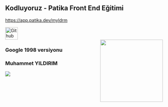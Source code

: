 ## Kodluyoruz - Patika Front End Eğitimi

https://app.patika.dev/myldrm

<a href="https:///www.linkedin.com/in/muhammet--yildirim" target="_blank" rel="noopener noreferrer"> <img src="https://cdns.iconmonstr.com/wp-content/releases/preview/2012/240/iconmonstr-linkedin-5.png" alt="Git hub Link" height="40" style="vertical-align:top; margin:6px color:white" width= "40"> </a>
<br>
<img src ="https://media.giphy.com/media/JlVkLKuxRSvLy/giphy.gif" align="right" width="200" heigh="200">

### Google 1998 versiyonu

### Muhammet YILDIRIM
<img src="https://web.archive.org/web/19990504112211im_/http://www.google.com/google.jpg" >

